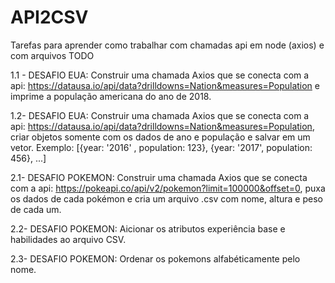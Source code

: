 # API2CSV

Tarefas para aprender como trabalhar com chamadas api em node (axios) e com arquivos
TODO

1.1 - DESAFIO EUA: Construir uma chamada Axios que se conecta com a api: https://datausa.io/api/data?drilldowns=Nation&measures=Population e imprime a população americana do ano de 2018.


1.2- DESAFIO EUA: Construir uma chamada Axios que se conecta com a api: https://datausa.io/api/data?drilldowns=Nation&measures=Population, criar objetos somente com os dados de ano e população e salvar em um vetor. 
Exemplo: [{year: '2016' , population: 123}, {year: '2017', population: 456}, ...]


2.1- DESAFIO POKEMON: Construir uma chamada Axios que se conecta com a api: https://pokeapi.co/api/v2/pokemon?limit=100000&offset=0, puxa os dados de cada pokémon e cria um arquivo .csv com nome, altura e peso de cada um. 

2.2- DESAFIO POKEMON: Aicionar os atributos experiência base e habilidades ao arquivo CSV. 

2.3- DESAFIO POKEMON: Ordenar os pokemons alfabéticamente pelo nome. 
